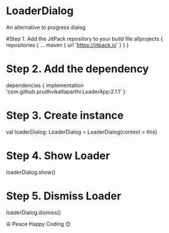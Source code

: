 # LoaderDialog
An alternative to progress dialog

#Step 1. Add the JitPack repository to your build file
allprojects {
		repositories {
			...
			maven { url 'https://jitpack.io' }
		}
}

# Step 2. Add the dependency
dependencies {
	        implementation 'com.github.prudhvikatlaparthi:LoaderApp:2.1.1'
}

# Step 3. Create instance
val loaderDialog: LoaderDialog = LoaderDialog(context = this)

# Step 4. Show Loader
loaderDialog.show()

# Step 5. Dismiss Loader
loaderDialog.dismiss()

☮️ Peace Happy Coding 😊
